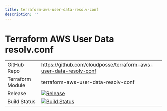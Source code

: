 ```yaml
---
title: terraform-aws-user-data-resolv-conf
description: ''
---
```


# Terraform AWS User Data resolv.conf

|                  |                                                                                                                                                                                    |
|:-----------------|:-----------------------------------------------------------------------------------------------------------------------------------------------------------------------------------|
| GitHub Repo      | <https://github.com/cloudposse/terraform-aws-user-data-resolv-conf>                                                                                                                |
| Terraform Module | terraform-aws-user-data-resolv-conf                                                                                                                                                |
| Release          | [![Release](https://img.shields.io/github/release/cloudposse/terraform-aws-user-data-resolv-conf.svg)](https://github.com/cloudposse/terraform-aws-user-data-resolv-conf/releases) |
| Build Status     | [![Build Status](https://travis-ci.org/cloudposse/terraform-aws-user-data-resolv-conf.svg?branch=master)](https://travis-ci.org/cloudposse/terraform-aws-user-data-resolv-conf)    |

